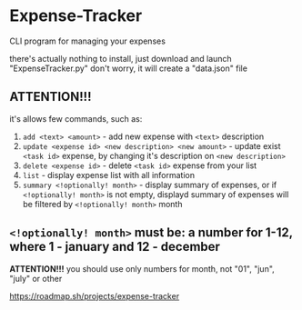 # Expense-Tracker
CLI program for managing your expenses

there's actually nothing to install, just download and launch "ExpenseTracker.py"
don't worry, it will create a "data.json" file

## **ATTENTION!!!**
it's allows few commands, such as:
1. `add <text> <amount>` - add new expense with `<text>` description
2. `update <expense id> <new description> <new amount>` - update exist `<task id>` expense, by changing it's description on `<new description>`
3. `delete <expense id>` - delete `<task id>` expense from your list
4. `list` - display expense list with all information
5. `summary <!optionally! month>` - display summary of expenses, or if `<!optionally! month>` is not empty, displayd summary of expenses will be filtered by `<!optionally! month>` month
## `<!optionally! month>` must be: a number for 1-12, where 1 - january and 12 - december
   
**ATTENTION!!!** you should use only numbers for month, not "01", "jun", "july" or other

https://roadmap.sh/projects/expense-tracker
